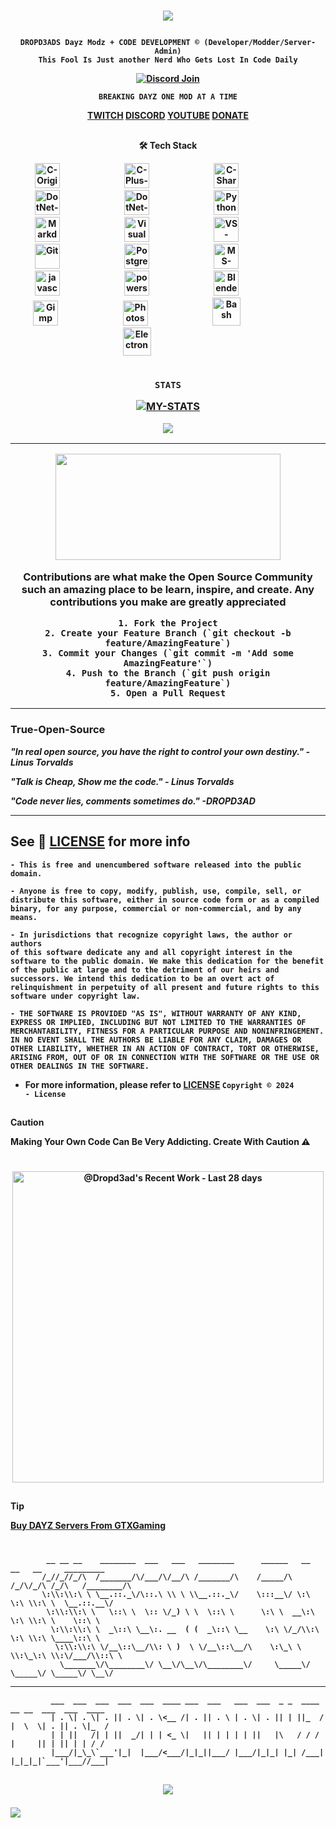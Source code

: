 <h1 align="center"> 
 
[![](https://readme-typing-svg.demolab.com?font=Jersey+20&size=22&duration=5500&pause=1000&color=00C830&background=000000&vCenter=true&multiline=true&random=true&width=490&height=60&lines=DROPD3ADS+Dayz+Modz+%2B+CODE+DEVELOPMENT%C2%A9)](https://git.io/typing-svg)
 
</h2> 
</p>  
 
<p align="center">
  <strong><code>DROPD3ADS Dayz Modz + CODE DEVELOPMENT © (Developer/Modder/Server-Admin)</code></strong>
  <br>
  <strong><code>This Fool Is Just another Nerd Who Gets Lost In Code Daily</code></strong>
 
 <p align="center">
 <strong><a href="https://discord.com/invite/pAEG4axbZY"><img alt="Discord Join" title="Join the Discord Server" src="https://img.shields.io/discord/1195551702791770165?color=5865F2&style=for-the-badge&labelColor=5e6af0&logo=discord&logoColor=white&label=Join"/></a>
 </p>  

<p  align="center"><strong><code>BREAKING DAYZ ONE MOD AT A TIME</code></strong></p>

<p align="center">
 <a  href="https://twitch.tv/dr0pdead_gaming">TWITCH</a>
 <a  href="https://discord.gg/9FwYsXeR">DISCORD</a>
 <a  href="https://www.youtube.com/channel/UCO5R9Mk8Bf5_9MkS4UQUqOw">YOUTUBE</a>
 <a  href="https://www.paypal.com/donate/?business=Z4L639WG8BY3W&no_recurring=0&item_name=Dayz+Modz+%2B+Code+Dev&currency_code=USD">DONATE</a>
 <a  href=""></a>
 </p>
 
##

<p  align="center"><strong>🛠️ Tech Stack</strong></p>

<p align="center">
<img alt="C-Original" title="C-Original" width="40px" style="margin-right:100px;" src="https://cdn.jsdelivr.net/gh/devicons/devicon/icons/c/c-original.svg" />
<img alt="C-Plus-Plus" title="C-Plus-Plus" width="40px" style="margin-right:100px;" src="https://cdn.jsdelivr.net/gh/devicons/devicon/icons/cplusplus/cplusplus-original.svg" />
<img alt="C-Sharp" title="C-Sharp" width="40px" style="margin-right:100px;" src="https://cdn.jsdelivr.net/gh/devicons/devicon/icons/csharp/csharp-original.svg" />
<img alt="DotNet-Original" title="DotNet-Original" width="40px" style="margin-right:100px;" src="https://cdn.jsdelivr.net/gh/devicons/devicon/icons/dot-net/dot-net-original.svg" />
<img alt="DotNet-Core" title="DotNet-Core" width="40px" style="margin-right:100px;" src="https://cdn.jsdelivr.net/gh/devicons/devicon/icons/dotnetcore/dotnetcore-original.svg" />
<img alt="Python" title="Python" width="40px" style="margin-right:100px;" src="https://cdn.jsdelivr.net/gh/devicons/devicon/icons/python/python-original.svg" />
<img alt="Markdown" title="Markdown" width="40px" style="margin-right:100px;" src="https://cdn.jsdelivr.net/gh/devicons/devicon/icons/markdown/markdown-original.svg" />
<img alt="VisualStudio" title="VisualStudio" width="40px" style="margin-right:100px;" src="https://cdn.jsdelivr.net/gh/devicons/devicon/icons/visualstudio/visualstudio-plain.svg" />
<img alt="VS-Code" title="VS-Code" width="40px" style="margin-right:100px;" src="https://cdn.jsdelivr.net/gh/devicons/devicon/icons/vscode/vscode-original.svg" />
<img alt="Git" title="Git" width="40px" style="margin-right:100px;" src="https://cdn.jsdelivr.net/gh/devicons/devicon/icons/git/git-original.svg" />
<img alt="PostgreSQL" title="PostgreSQL" width="40px" style="margin-right:100px;" src="https://cdn.jsdelivr.net/gh/devicons/devicon/icons/postgresql/postgresql-original.svg" />
<img alt="MS-SQL" title="MS-SQL" width="40px" style="margin-right:100px;" src="https://cdn.jsdelivr.net/gh/devicons/devicon/icons/microsoftsqlserver/microsoftsqlserver-plain.svg" />
<img alt="javascript-original" title="javascript-original" width="40px" style="margin-right:100px;" src="https://cdn.jsdelivr.net/gh/devicons/devicon/icons/javascript/javascript-original.svg" />
<img alt="powershell-original" title="powershell-original" width="40px" style="margin-right:100px;" src="https://cdn.jsdelivr.net/gh/devicons/devicon/icons/powershell/powershell-original.svg" />
<img alt="Blender" title="Blender" width="40px" style="margin-right:100px;" src="https://cdn.jsdelivr.net/gh/devicons/devicon/icons/blender/blender-original.svg" />
<img alt="Gimp" title="Gimp" width="40px" style="margin-right:100px;" src="https://cdn.jsdelivr.net/gh/devicons/devicon/icons/gimp/gimp-original.svg" />
<img alt="Photoshop" title="Photoshop" width="40px" style="margin-right:100px;" src="https://cdn.jsdelivr.net/gh/devicons/devicon/icons/photoshop/photoshop-plain.svg" />
<img alt="Bash" title="Bash" width="45px" style="margin-right:100px;" src="https://devicon-website.vercel.app/api/bash/original.svg" />
<img alt="Electron" title="Electron" width="45px" style="margin-right:100px;" src="https://cdn.jsdelivr.net/gh/devicons/devicon@latest/icons/electron/electron-original.svg" />
</p>

#

<h3 align="center"> 
<strong><code>STATS</code></strong>
  
<p align="center">
  
[![](http://github-readme-streak-stats.herokuapp.com?user=Dropd3ad&theme=tokyonight "MY-STATS")](https://git.io/streak-stats)


<p align="center">
  <a href="https://github.com/Dropd3ad">
    <img src="https://github-readme-stats.vercel.app/api/top-langs/?username=Dropd3ad&theme=tokyonight" />
  </a>
</p>

<hr/>
  
<div align="center">
  <img src="https://cdn.discordapp.com/attachments/1220635415405531198/1220767079951761609/distorteddropdeadlogo.jpg?ex=673cb8f0&is=673b6770&hm=b241a54a87a94844df1b50e1dd513a8b06d4ad69631209cd49b0f2ddcf896fcb&" width="360" height="170"/>
</div>

<!--CONTRIBUTING-->
<p align="center">
<strong>Contributions are what make the Open Source Community such an amazing place to be learn, inspire, and create. Any contributions you make are greatly appreciated
</strong>
</p>

```
1. Fork the Project
2. Create your Feature Branch (`git checkout -b feature/AmazingFeature`)
3. Commit your Changes (`git commit -m 'Add some AmazingFeature'`)
4. Push to the Branch (`git push origin feature/AmazingFeature`)
5. Open a Pull Request
```


<hr/>

<p align="center"> 
 
### True-Open-Source

**_"In real open source, you have the right to control your own destiny."_** _- Linus Torvalds_

**_"Talk is Cheap, Show me the code."_** _- Linus Torvalds_

**_"Code never lies, comments sometimes do."_** _-DROPD3AD_

</p>

<hr/>

##


## See 🔑 [LICENSE](https://unlicense.org) for more info 

```
- This is free and unencumbered software released into the public domain.

- Anyone is free to copy, modify, publish, use, compile, sell, or
distribute this software, either in source code form or as a compiled
binary, for any purpose, commercial or non-commercial, and by any
means.

- In jurisdictions that recognize copyright laws, the author or authors
of this software dedicate any and all copyright interest in the
software to the public domain. We make this dedication for the benefit
of the public at large and to the detriment of our heirs and
successors. We intend this dedication to be an overt act of
relinquishment in perpetuity of all present and future rights to this
software under copyright law.

- THE SOFTWARE IS PROVIDED "AS IS", WITHOUT WARRANTY OF ANY KIND,
EXPRESS OR IMPLIED, INCLUDING BUT NOT LIMITED TO THE WARRANTIES OF
MERCHANTABILITY, FITNESS FOR A PARTICULAR PURPOSE AND NONINFRINGEMENT.
IN NO EVENT SHALL THE AUTHORS BE LIABLE FOR ANY CLAIM, DAMAGES OR
OTHER LIABILITY, WHETHER IN AN ACTION OF CONTRACT, TORT OR OTHERWISE,
ARISING FROM, OUT OF OR IN CONNECTION WITH THE SOFTWARE OR THE USE OR
OTHER DEALINGS IN THE SOFTWARE.
```
- For more information, please refer to [LICENSE](https://unlicense.org)
<strong><code>Copyright © 2024 - License</code></strong>

##
> [!CAUTION]
> Making Your Own Code Can Be Very Addicting. Create With Caution ⚠  

#

<p align="center">
<a href="https://next.ossinsight.io/widgets/official/compose-currently-working-on?user_id=133103078&activity_type=all" target="_blank" style="display: block" align="center">
  <picture>
    <source media="(prefers-color-scheme: dark)" srcset="https://next.ossinsight.io/widgets/official/compose-currently-working-on/thumbnail.png?user_id=133103078&activity_type=all&image_size=auto&color_scheme=dark" width="497.5" height="auto">
    <img alt="@Dropd3ad's Recent Work - Last 28 days" src="https://next.ossinsight.io/widgets/official/compose-currently-working-on/thumbnail.png?user_id=133103078&activity_type=all&image_size=auto&color_scheme=light" width="497.5" height="auto">
  </picture>
</a>
 
##

> [!TIP]
><a href="https://www.gtxgaming.co.uk/clientarea/aff.php?aff=3320">Buy DAYZ Servers From GTXGaming</a>

#

<p align="center">

            __ __ __    ________  ___   ___   ________      ______   __  __   __     _________  
           /_//_//_/\  /_______/\/___/\/__/\ /_______/\    /_____/\ /_/\/_/\ /_/\   /________/\ 
           \:\\:\\:\ \ \__.::._\/\::.\ \\ \ \\__.::._\/    \:::__\/ \:\ \:\ \\:\ \  \__.::.__\/ 
            \:\\:\\:\ \   \::\ \  \:: \/_) \ \  \::\ \      \:\ \  __\:\ \:\ \\:\ \    \::\ \   
             \:\\:\\:\ \  _\::\ \__\:. __  ( (  _\::\ \__    \:\ \/_/\\:\ \:\ \\:\ \____\::\ \  
              \:\\:\\:\ \/__\::\__/\\: \ )  \ \/__\::\__/\    \:\_\ \ \\:\_\:\ \\:\/___/\\::\ \ 
               \_______\/\________\/ \__\/\__\/\________\/     \_____\/ \_____\/ \_____\/ \__\/ 


<hr />


             ___  ___  ___  ___  ___  ____ ___  ___   ___  ___  _ _  ____  __ __  ___  ___  ____
             | . \| . \| . || . \| . \<__ /| . || . \ | . \| . || | ||_  / |  \  \| . || . \|_  /
             | | ||   /| | ||  _/| | | <_ \|   || | | | | ||   |\   / / /  |     || | || | | / / 
             |___/|_\_\`___'|_|  |___/<___/|_|_||___/ |___/|_|_| |_| /___| |_|_|_|`___'|___//___|



##


<h2 align="center"> 
 
[![](https://readme-typing-svg.demolab.com?font=Jersey+20&size=22&duration=5300&pause=1000&color=00C830&background=000000&vCenter=true&multiline=true&random=true&width=275&height=50&lines=DROPD3ADS+Dayz+Modz)](https://git.io/typing-svg)

</h2>                                                                                              

![](https://komarev.com/ghpvc/?username=Dropd3ad&label=PROFILE+STATS)




<!-- >_**NOTE:** Notes template._ -->



